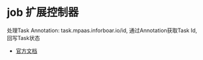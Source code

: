 # job 扩展控制器

处理Task Annotation: task.mpaas.inforboar.io/id, 通过Annotation获取Task Id, 回写Task状态

+ [官方文档](https://kubernetes.io/zh-cn/docs/concepts/workloads/controllers/job/)